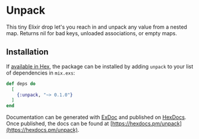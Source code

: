 # Unpack

This tiny Elixir drop let's you reach in and unpack any value from a nested map. Returns nil for bad keys, unloaded associations, or empty maps.

## Installation

If [available in Hex](https://hex.pm/docs/publish), the package can be installed
by adding `unpack` to your list of dependencies in `mix.exs`:

```elixir
def deps do
  [
    {:unpack, "~> 0.1.0"}
  ]
end
```

Documentation can be generated with [ExDoc](https://github.com/elixir-lang/ex_doc)
and published on [HexDocs](https://hexdocs.pm). Once published, the docs can
be found at [https://hexdocs.pm/unpack](https://hexdocs.pm/unpack).
